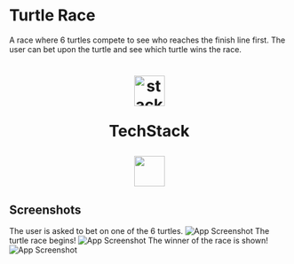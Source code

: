 # Turtle Race
A race where 6 turtles compete to see who reaches the finish line first. The user can bet upon the turtle and see which turtle wins the race.

<h1 align="center">
  <img src="https://ik.imagekit.io/pq7opoglh/GitHub_ReadMe/stack_GjMfbKvDP.svg?ik-sdk-version=javascript-1.4.3&updatedAt=1655143763495" width="55" alt="stacklogo-python" />

 TechStack</h1>

<div align="center"><img width="55" src="https://raw.githubusercontent.com/gilbarbara/logos/master/logos/python.svg"/></div>

## Screenshots
The user is asked to bet on one of the 6 turtles.
![App Screenshot](https://ik.imagekit.io/pq7opoglh/GitHub_ReadMe/PythonMiniProjects/Turtle_Race/betting_GUI_sDBi06k-2.png?ik-sdk-version=javascript-1.4.3&updatedAt=1655567740804)
The turtle race begins!
![App Screenshot](https://ik.imagekit.io/pq7opoglh/GitHub_ReadMe/PythonMiniProjects/Turtle_Race/Turtle_Racing_oR8H2vi6kD.png?ik-sdk-version=javascript-1.4.3&updatedAt=1655567740845)
The winner of the race is shown!
![App Screenshot](https://ik.imagekit.io/pq7opoglh/GitHub_ReadMe/PythonMiniProjects/Turtle_Race/winner_f5qQVjRN_.png?ik-sdk-version=javascript-1.4.3&updatedAt=1655567740790)
